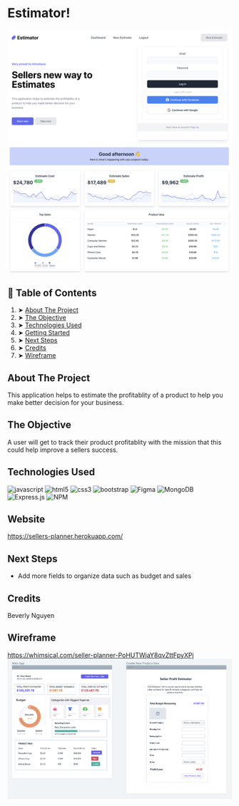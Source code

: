 
# Estimator!

![cover](/public/homescreen.png)
![cover](/public/screenshot.png)


## 📖 Table of Contents
 1. ➤ [About The Project](#about-the-project)  
 2. ➤ [The Objective](#the-objective) 
 3. ➤ [Technologies Used](#technologies-used) 
 4. ➤ [Getting Started](#website) 
 5. ➤ [Next Steps](#next-steps) 
 6. ➤ [Credits](#credits)
 7. ➤ [Wireframe](#wireframe)

## About The Project
This application helps to estimate the profitablity of a product to help you make better decision for your business.

## The Objective
A user will get to track their product profitablity with the mission that this could help improve a sellers success.

## Technologies Used
![javascript](https://img.shields.io/badge/JavaScript-323330?style=for-the-badge&logo=javascript&logoColor=F7DF1E)
![html5](https://img.shields.io/badge/HTML5-E34F26?style=for-the-badge&logo=html5&logoColor=white)
![css3](https://img.shields.io/badge/CSS3-1572B6?style=for-the-badge&logo=css3&logoColor=white)
![bootstrap](https://img.shields.io/badge/Bootstrap-563D7C?style=for-the-badge&logo=bootstrap&logoColor=white)
![Figma](https://img.shields.io/badge/figma-%23F24E1E.svg?style=for-the-badge&logo=figma&logoColor=white)
![MongoDB](https://img.shields.io/badge/MongoDB-%234ea94b.svg?style=for-the-badge&logo=mongodb&logoColor=white)
![Express.js](https://img.shields.io/badge/express.js-%23404d59.svg?style=for-the-badge&logo=express&logoColor=%2361DAFB)
![NPM](https://img.shields.io/badge/NPM-%23000000.svg?style=for-the-badge&logo=npm&logoColor=white)

## Website
https://sellers-planner.herokuapp.com/

## Next Steps
-   Add more fields to organize data such as budget and sales

## Credits
Beverly Nguyen

## Wireframe
https://whimsical.com/seller-planner-PoHUTWjaY8qvZttFpyXPj
![wireframe](/public/wireframemockup.png)


